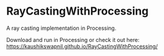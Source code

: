 # RayCastingWithProcessing
A ray casting implementation in Processing.

Download and run in Processing or check it out here: https://kaushikswapnil.github.io/RayCastingWithProcessing/
